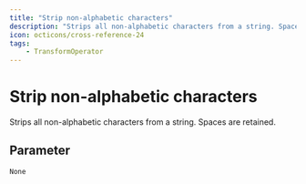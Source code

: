 ```yaml
---
title: "Strip non-alphabetic characters"
description: "Strips all non-alphabetic characters from a string. Spaces are retained."
icon: octicons/cross-reference-24
tags: 
    - TransformOperator
---
```

# Strip non-alphabetic characters
<!-- This file was generated - DO NOT CHANGE IT MANUALLY -->



Strips all non-alphabetic characters from a string. Spaces are retained.


## Parameter

`None`